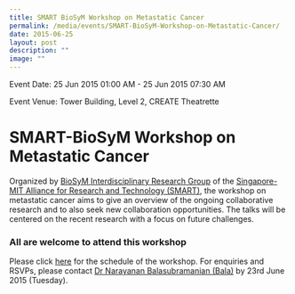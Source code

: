 ```yaml
---
title: SMART BioSyM Workshop on Metastatic Cancer
permalink: /media/events/SMART-BioSyM-Workshop-on-Metastatic-Cancer/
date: 2015-06-25
layout: post
description: ""
image: ""
---
```

  
Event Date: 25 Jun 2015 01:00 AM - 25 Jun 2015 07:30 AM

Event Venue: Tower Building, Level 2, CREATE Theatrette

SMART-BioSyM Workshop on Metastatic Cancer
==========================================

Organized by [BioSyM Interdisciplinary Research Group](http://web.mit.edu/smart/research/biosym/BioSyM%20-%20Home1.html) of the [Singapore-MIT Alliance for Research and Technology (SMART)](http://smart.mit.edu/), the workshop on metastatic cancer aims to give an overview of the ongoing collaborative research and to also seek new collaboration opportunities. The talks will be centered on the recent research with a focus on future challenges.

### All are welcome to attend this workshop

Please click [here](http://web.mit.edu/smart/research/biosym/CTI%20Workshop%20on%20Metastatic%20Cancer-25th%20June%202015_Program.pdf) for the schedule of the workshop. For enquiries and RSVPs, please contact [Dr Narayanan Balasubramanian (Bala)](mailto:bala@smart.mit.edu) by 23rd June 2015 (Tuesday).